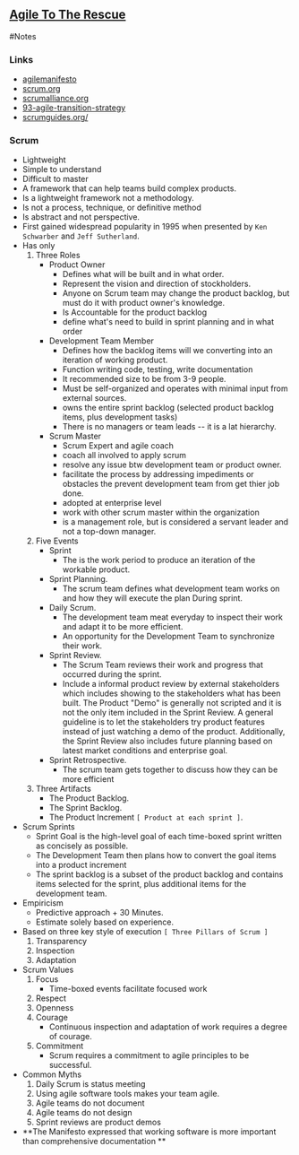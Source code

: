 ## [Agile To The Rescue](https://www.linkedin.com/learning/agile-software-development/agile-to-the-rescue)
   
#Notes
### Links 
   * [agilemanifesto](https://agilemanifesto.org/) 
   * [scrum.org](https://www.scrum.org/) 
   * [scrumalliance.org](https://www.scrumalliance.org/) 
   * [93-agile-transition-strategy](https://www.frontrowagile.com/blog/posts/93-agile-transition-strategy) 
   * [scrumguides.org/](https://www.scrumguides.org/) 

### Scrum
   * Lightweight
   * Simple to understand
   * Difficult to master
   * A framework that can help teams build complex products.
   * Is a lightweight framework not a methodology. 
   * Is not a process, technique, or definitive method
   * Is abstract and not perspective. 
   * First gained widespread popularity in 1995 when presented by `Ken Schwarber` and `Jeff Sutherland`. 
   * Has only 
        1. Three Roles 
            - Product Owner 
                - Defines what will be built and in what order.
                - Represent the vision and direction of stockholders. 
                - Anyone on Scrum team may change the product backlog, but must do it with product owner's knowledge.
                - Is Accountable for the product backlog 
                - define what's need to build in sprint planning and in what order
            - Development Team Member
                - Defines how the backlog items will we converting into an iteration of working product.
                - Function writing code, testing, write documentation 
                - It recommended size to be from 3-9 people.
                - Must be self-organized and operates with minimal input from external sources.
                - owns the entire sprint backlog (selected product backlog items, plus development tasks)
                - There is no managers or team leads -- it is a lat hierarchy.  
            - Scrum Master
                - Scrum Expert and agile coach
                - coach all involved to apply scrum 
                - resolve any issue btw development team or product owner.
                - facilitate the process by addressing impediments or obstacles the prevent development team from get thier job done. 
                - adopted at enterprise level
                - work with other scrum master within the organization 
                - is a management role, but is considered a servant leader and not a top-down manager. 
        2. Five Events 
            - Sprint
                - The is the work period to produce an iteration of the workable product.
            - Sprint Planning.
                - The scrum team defines what development team works on and how they will execute the plan During sprint.
            - Daily Scrum.
                - The development team meat everyday to inspect their work and adapt it to be more efficient. 
                - An opportunity for the Development Team to synchronize their work.
            - Sprint Review.
                - The Scrum Team reviews their work and progress that occurred during the sprint.
                - Include a informal product review by external stakeholders which includes showing to the stakeholders what has been built. 
                  The Product "Demo" is generally not scripted and it is not the only item included in the Sprint Review. 
                  A general guideline is to let the stakeholders try product features instead of just watching a demo of the product. 
                  Additionally, the Sprint Review also includes future planning based on latest market conditions and enterprise goal.
            - Sprint Retrospective.
                - The scrum team gets together to discuss how they can be more efficient 
        3. Three Artifacts
            - The Product Backlog.
            - The Sprint Backlog.
            - The Product Increment `[ Product at each sprint ]`.
   * Scrum Sprints
        - Sprint Goal is the high-level goal of each time-boxed sprint written as concisely as possible.
        - The Development Team then plans how to convert the goal items into a product increment 
        - The sprint backlog is a subset of the product backlog and contains items selected 
          for the sprint, plus additional items for the development team.
   * Empiricism
        - Predictive approach + 30 Minutes.
        - Estimate solely based on experience.
   * Based on three key style of execution `[ Three Pillars of Scrum ]`
        1. Transparency 
        2. Inspection 
        3. Adaptation 
   * Scrum Values 
        1. Focus 
            - Time-boxed events facilitate focused work
        2. Respect 
        3. Openness 
        4. Courage 
            - Continuous inspection and adaptation of work requires a degree of courage. 
        5. Commitment
            - Scrum requires a  commitment to agile principles to be successful.
   * Common Myths
        1. Daily Scrum is status meeting  
        2. Using agile software tools makes your team agile.
        3. Agile teams do not document  
        4. Agile teams do not design  
        5. Sprint reviews are product demos  
   * **The Manifesto expressed that working software is more important than comprehensive documentation **